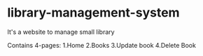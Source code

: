 # library-management-system
It's a website to manage small library

Contains 4-pages:
1.Home
2.Books
3.Update book
4.Delete Book
